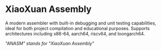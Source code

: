 # XiaoXuan Assembly

A modern assembler with built-in debugging and unit testing capabilities, ideal for both project compilation and educational purposes. Supports architectures including x86-64, aarch64, riscv64, and loongarch64.

_"ANASM" stands for "XiaoXuan Assembly"_

